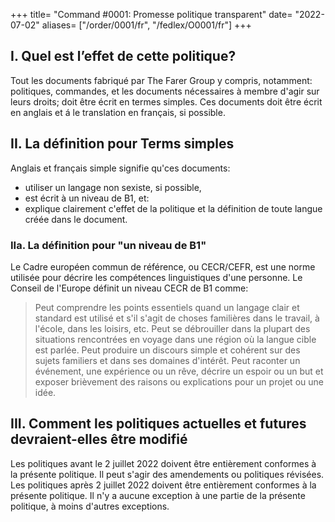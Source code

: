 +++
title= "Command #0001: Promesse politique transparent"
date= "2022-07-02"
aliases= ["/order/0001/fr", "/fedlex/O0001/fr"]
+++

## I. Quel est l’effet de cette politique?
Tout les documents fabriqué par The Farer Group y compris, notamment: politiques, commandes, et les documents nécessaires à membre d'agir sur leurs droits; doit être écrit en termes simples. Ces documents doit être écrit en anglais et á le translation en français, si possible.

## II. La définition pour Terms simples
Anglais et français simple signifie qu'ces documents:
  - utiliser un langage non sexiste, si possible,
  - est écrit à un niveau de B1, et:
  - explique clairement c'effet de la politique et la définition de toute langue créée dans le document.

### IIa. La définition pour "un niveau de B1"
Le Cadre européen commun de référence, ou CECR/CEFR, est une norme utilisée pour décrire les compétences linguistiques d'une personne. Le Conseil de l'Europe définit un niveau CECR de B1 comme:

  > Peut comprendre les points essentiels quand un langage clair et standard est utilisé et s'il s'agit de choses familières dans le travail, à l'école, dans les loisirs, etc. Peut se débrouiller dans la plupart des situations rencontrées en voyage dans une région où la langue cible est parlée. Peut produire un discours simple et cohérent sur des sujets familiers et dans ses domaines d'intérêt. Peut raconter un événement, une expérience ou un rêve, décrire un espoir ou un but et exposer brièvement des raisons ou explications pour un projet ou une idée.

## III. Comment les politiques actuelles et futures devraient-elles être modifié 
Les politiques avant le 2 juillet 2022 doivent être entièrement conformes à la présente politique. Il peut s'agir des amendements ou politiques révisées. Les politiques après 2 juillet 2022 doivent être entièrement conformes à la présente politique. Il n'y a aucune exception à une partie de la présente politique, à moins d'autres exceptions.
